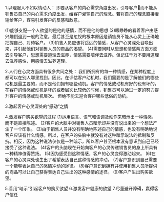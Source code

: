 1.以理服人不如以情动人：
  即要从客户的内心需求角度出发，引导客户而不能从销售员自己的内心需求角度出发，给客户灌输自己的理念。若将自己的理念直接灌输给客户，容易引发客户的反感和敌意。

(1)能够支配一个人欲望的是他的感情，而不是他的思想
(2)眼睁睁的看着客户由感兴趣倒退到一般的注意，最后甚至是忽视的根本原因是销售员不能从心灵上正确地把握自己、对待客户。
(3)销售人员应该将遥远的情感，从客户心灵深处召唤出来，并引起他们对销售人员的商品的渴望。
(4)需要同时从思想和情感两方面方面去引导客户，思想需要道理去滋养，情感需要陪伴去滋养。但记住千万不要用道理去滋养感性，用感情去滋养道理。

2.人们在心灵方面具有很多共同之处：
  我们所拥有的每一种情感，在某种程度上都可以在别人哪里找到。因此，在评估客户动机时，我们需要的是了解他们的哪些动机是最主要的，而不是他们拥有哪些动机。客户的情感或动机有好的也有坏的，在客户的情感或动机是坏的或者层次比较低的时候，销售员可以通过一定的努力提升客户的情感或动机层次。
  但绝不能去迎合客户哪些低俗的动机。

3.激起客户心灵深处的“感动”之情

4.激发客户购买欲望的过程
(1)运用语言、语气和语调及动作来暗示出一种情感，而不是直接陈述。
(2)客户的大脑中对销售人员暗示却并没有说出来的一个想法产生了一个印象。
(3)由于销售人员并没有明确地陈述自己的情感，也没有明确地说客户应该有什么情感。所以，在客户的头脑中就没有对这种暗示说法的抵制和反抗。相反，因为这种说法仅仅是一种暗示，所以客户甚至根本没有意识到自己已经接受了这种说法。
(4)客户的头脑现在开始向客户的心灵传递销售员的身上所具有一种精神值得赞扬。
(5)因为感受到这种情感，客户的心灵变得激动起来。
(6)在客户的心灵深处也生出了希望表达自己这种情感的冲动。
(7)客户意识到自己需要一个能够表达自己的感情冲动的途径。
(8)客户意识到拥有并使用销售人员所提供的商品可以让自己获得表达自己生出的这种感情的途径。
(9)客户产生出购买欲望。

5.善用“暗示”引起客户的购买欲望
6.激发客户健康的欲望
7.尽量避开障碍，赢得客户信任